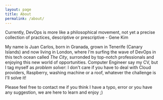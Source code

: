 ```yaml
---
layout: page
title: About
permalink: /about/
---
```


Currently, DevOps is more like a philosophical movement, not yet a precise collection of practices, descriptive or prescriptive - Gene Kim

My name is Juan Carlos, born in Granada, grown in Tenerife (Canary
Islands) and now living in London, where I'm surfing the wave of DevOps
in this tech ocean called *The City*, surronded by top-notch professionals and
enjoying this new world of opportunities. Computer Engineer say my CV,
but I tag myself as _problem solver_: I don't care if you have to deal with
Cloud providers, Raspberry, washing machine or a roof, whatever the challenge is I'll solve it!

Please feel free to contact me if you think I have a typo, error or you
have any suggestion, we are here to learn and enjoy ;)
